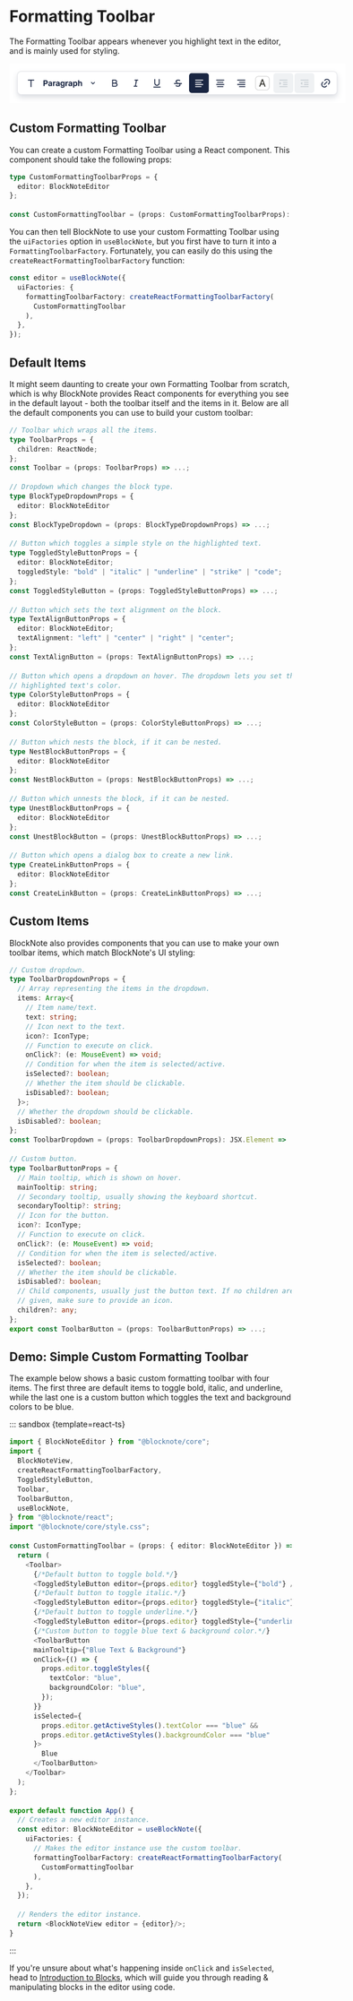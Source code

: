 # Formatting Toolbar

The Formatting Toolbar appears whenever you highlight text in the editor, and is mainly used for styling.

<img style="max-width:600px" src="../public/img/screenshots/formatting_toolbar.png" alt="image">

## Custom Formatting Toolbar

You can create a custom Formatting Toolbar using a React component. This component should take the following props:

```typescript
type CustomFormattingToolbarProps = {
  editor: BlockNoteEditor
};

const CustomFormattingToolbar = (props: CustomFormattingToolbarProps): JSX.Element => ...;
```

You can then tell BlockNote to use your custom Formatting Toolbar using the `uiFactories` option in `useBlockNote`, but you first have to turn it into a `FormattingToolbarFactory`. Fortunately, you can easily do this using the `createReactFormattingToolbarFactory` function:

```typescript
const editor = useBlockNote({
  uiFactories: {
    formattingToolbarFactory: createReactFormattingToolbarFactory(
      CustomFormattingToolbar
    ),
  },
});
```

## Default Items

It might seem daunting to create your own Formatting Toolbar from scratch, which is why BlockNote provides React components for everything you see in the default layout - both the toolbar itself and the items in it. Below are all the default components you can use to build your custom toolbar:

```typescript
// Toolbar which wraps all the items.
type ToolbarProps = {
  children: ReactNode;
};
const Toolbar = (props: ToolbarProps) => ...;

// Dropdown which changes the block type.
type BlockTypeDropdownProps = {
  editor: BlockNoteEditor
};
const BlockTypeDropdown = (props: BlockTypeDropdownProps) => ...;

// Button which toggles a simple style on the highlighted text.
type ToggledStyleButtonProps = {
  editor: BlockNoteEditor;
  toggledStyle: "bold" | "italic" | "underline" | "strike" | "code";
};
const ToggledStyleButton = (props: ToggledStyleButtonProps) => ...;

// Button which sets the text alignment on the block.
type TextAlignButtonProps = {
  editor: BlockNoteEditor;
  textAlignment: "left" | "center" | "right" | "center";
};
const TextAlignButton = (props: TextAlignButtonProps) => ...;

// Button which opens a dropdown on hover. The dropdown lets you set the 
// highlighted text's color.
type ColorStyleButtonProps = {
  editor: BlockNoteEditor
};
const ColorStyleButton = (props: ColorStyleButtonProps) => ...;

// Button which nests the block, if it can be nested.
type NestBlockButtonProps = {
  editor: BlockNoteEditor
};
const NestBlockButton = (props: NestBlockButtonProps) => ...;

// Button which unnests the block, if it can be nested.
type UnestBlockButtonProps = {
  editor: BlockNoteEditor
};
const UnestBlockButton = (props: UnestBlockButtonProps) => ...;

// Button which opens a dialog box to create a new link.
type CreateLinkButtonProps = {
  editor: BlockNoteEditor
};
const CreateLinkButton = (props: CreateLinkButtonProps) => ...;
```

## Custom Items

BlockNote also provides components that you can use to make your own toolbar items, which match BlockNote's UI styling:

```typescript
// Custom dropdown.
type ToolbarDropdownProps = {
  // Array representing the items in the dropdown.
  items: Array<{
    // Item name/text.
    text: string;
    // Icon next to the text.
    icon?: IconType;
    // Function to execute on click.
    onClick?: (e: MouseEvent) => void;
    // Condition for when the item is selected/active.
    isSelected?: boolean;
    // Whether the item should be clickable.
    isDisabled?: boolean;
  }>;
  // Whether the dropdown should be clickable.
  isDisabled?: boolean;
};
const ToolbarDropdown = (props: ToolbarDropdownProps): JSX.Element => ...;

// Custom button.
type ToolbarButtonProps = {
  // Main tooltip, which is shown on hover.
  mainTooltip: string;
  // Secondary tooltip, usually showing the keyboard shortcut.
  secondaryTooltip?: string;
  // Icon for the button.
  icon?: IconType;
  // Function to execute on click.
  onClick?: (e: MouseEvent) => void;
  // Condition for when the item is selected/active.
  isSelected?: boolean;
  // Whether the item should be clickable.
  isDisabled?: boolean;
  // Child components, usually just the button text. If no children are 
  // given, make sure to provide an icon.
  children?: any;
};
export const ToolbarButton = (props: ToolbarButtonProps) => ...;
```

## Demo: Simple Custom Formatting Toolbar

The example below shows a basic custom formatting toolbar with four items. The first three are default items to toggle bold, italic, and underline, while the last one is a custom button which toggles the text and background colors to be blue.

::: sandbox {template=react-ts}

```typescript /App.tsx
import { BlockNoteEditor } from "@blocknote/core";
import {
  BlockNoteView,
  createReactFormattingToolbarFactory,
  ToggledStyleButton,
  Toolbar,
  ToolbarButton,
  useBlockNote,
} from "@blocknote/react";
import "@blocknote/core/style.css";

const CustomFormattingToolbar = (props: { editor: BlockNoteEditor }) => {
  return (
    <Toolbar>
      {/*Default button to toggle bold.*/}
      <ToggledStyleButton editor={props.editor} toggledStyle={"bold"} />
      {/*Default button to toggle italic.*/}
      <ToggledStyleButton editor={props.editor} toggledStyle={"italic"} />
      {/*Default button to toggle underline.*/}
      <ToggledStyleButton editor={props.editor} toggledStyle={"underline"} />
      {/*Custom button to toggle blue text & background color.*/}
      <ToolbarButton
      mainTooltip={"Blue Text & Background"}
      onClick={() => {
        props.editor.toggleStyles({
          textColor: "blue",
          backgroundColor: "blue",
        });
      }}
      isSelected={
        props.editor.getActiveStyles().textColor === "blue" &&
        props.editor.getActiveStyles().backgroundColor === "blue"
      }>
        Blue
      </ToolbarButton>
    </Toolbar>
  );
};

export default function App() {
  // Creates a new editor instance.
  const editor: BlockNoteEditor = useBlockNote({
    uiFactories: {
      // Makes the editor instance use the custom toolbar.
      formattingToolbarFactory: createReactFormattingToolbarFactory(
        CustomFormattingToolbar
      ),
    },
  });

  // Renders the editor instance.
  return <BlockNoteView editor = {editor}/>;
}
```

:::

If you're unsure about what's happening inside `onClick` and `isSelected`, head to [Introduction to Blocks](/docs/blocks), which will guide you through reading & manipulating blocks in the editor using code.